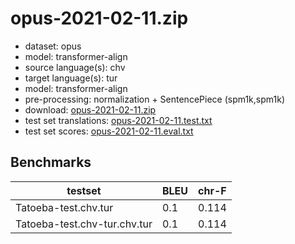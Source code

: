# opus-2021-02-11.zip

* dataset: opus
* model: transformer-align
* source language(s): chv
* target language(s): tur
* model: transformer-align
* pre-processing: normalization + SentencePiece (spm1k,spm1k)
* download: [opus-2021-02-11.zip](https://object.pouta.csc.fi/Tatoeba-MT-models/chv-tur/opus-2021-02-11.zip)
* test set translations: [opus-2021-02-11.test.txt](https://object.pouta.csc.fi/Tatoeba-MT-models/chv-tur/opus-2021-02-11.test.txt)
* test set scores: [opus-2021-02-11.eval.txt](https://object.pouta.csc.fi/Tatoeba-MT-models/chv-tur/opus-2021-02-11.eval.txt)

## Benchmarks

| testset               | BLEU  | chr-F |
|-----------------------|-------|-------|
| Tatoeba-test.chv.tur 	| 0.1 	| 0.114 |
| Tatoeba-test.chv-tur.chv.tur 	| 0.1 	| 0.114 |

